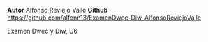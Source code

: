 **Autor** Alfonso Reviejo Valle
**Github** https://github.com/alfonn13/ExamenDwec-Diw_AlfonsoReviejoValle

Examen Dwec y Diw, U6